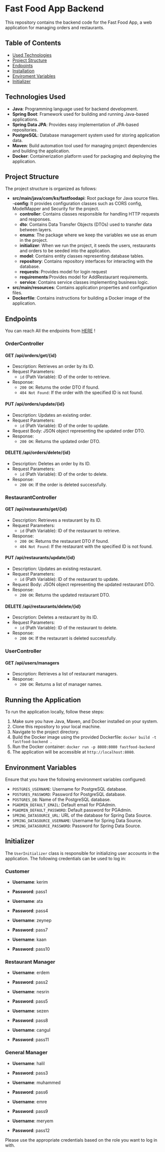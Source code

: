 # Fast Food App Backend

This repository contains the backend code for the Fast Food App, a web application for managing orders and restaurants.

## Table of Contents

- [Used Technologies](#technologies-used)
- [Project Structure](#project-structure)
- [Endpoints](#endpoints)
- [Installation](#running-the-application)
- [Enviroment Variables](#environment-variables)
- [Initializer](#initializer)

## Technologies Used

- **Java**: Programming language used for backend development.
- **Spring Boot**: Framework used for building and running Java-based applications.
- **Spring Data JPA**: Provides easy implementation of JPA-based repositories.
- **PostgreSQL**: Database management system used for storing application data.
- **Maven**: Build automation tool used for managing project dependencies and building the application.
- **Docker**: Containerization platform used for packaging and deploying the application.

## Project Structure

The project structure is organized as follows:

- **src/main/java/com/ks/fastfoodapi**: Root package for Java source files.
    -**config**: It provides configuration classes such as CORS config, ModelMapper and Security for the project. 
    - **controller**: Contains classes responsible for handling HTTP requests and responses.
    - **dto**: Contains Data Transfer Objects (DTOs) used to transfer data between layers.
    - **enums**: The package where we keep the variables we use as enum in the project.
    - **initializer**: When we run the project, it seeds the users, restaurants and orders to be seeded into the application.
    - **model**: Contains entity classes representing database tables.
    - **repository**: Contains repository interfaces for interacting with the database.
    - **requests**: Provides model for login request
    - **requirements**:Provides model for AddRestaurant requirements.
    - **service**: Contains service classes implementing business logic.
- **src/main/resources**: Contains application properties and configuration files.
- **Dockerfile**: Contains instructions for building a Docker image of the application.

## Endpoints

You can reach All the endpoints from [HERE](https://restless-desert-688693.postman.co/workspace/Team-Workspace~08046d94-76b2-4867-88d0-119b83d1622b/collection/21566556-4c71bc69-f25a-4478-aaf4-969250118a7d?action=share&creator=21566556) !

### OrderController

#### GET /api/orders/get/{id}

- Description: Retrieves an order by its ID.
- Request Parameters:
    - `id` (Path Variable): ID of the order to retrieve.
- Response:
    - `200 OK`: Returns the order DTO if found.
    - `404 Not Found`: If the order with the specified ID is not found.

#### PUT /api/orders/update/{id}

- Description: Updates an existing order.
- Request Parameters:
    - `id` (Path Variable): ID of the order to update.
- Request Body: JSON object representing the updated order DTO.
- Response:
    - `200 OK`: Returns the updated order DTO.

#### DELETE /api/orders/delete/{id}

- Description: Deletes an order by its ID.
- Request Parameters:
    - `id` (Path Variable): ID of the order to delete.
- Response:
    - `200 OK`: If the order is deleted successfully.

### RestaurantController

#### GET /api/restaurants/get/{id}

- Description: Retrieves a restaurant by its ID.
- Request Parameters:
    - `id` (Path Variable): ID of the restaurant to retrieve.
- Response:
    - `200 OK`: Returns the restaurant DTO if found.
    - `404 Not Found`: If the restaurant with the specified ID is not found.

#### PUT /api/restaurants/update/{id}

- Description: Updates an existing restaurant.
- Request Parameters:
    - `id` (Path Variable): ID of the restaurant to update.
- Request Body: JSON object representing the updated restaurant DTO.
- Response:
    - `200 OK`: Returns the updated restaurant DTO.

#### DELETE /api/restaurants/delete/{id}

- Description: Deletes a restaurant by its ID.
- Request Parameters:
    - `id` (Path Variable): ID of the restaurant to delete.
- Response:
    - `200 OK`: If the restaurant is deleted successfully.

### UserController

#### GET /api/users/managers

- Description: Retrieves a list of restaurant managers.
- Response:
    - `200 OK`: Returns a list of manager names.

## Running the Application

To run the application locally, follow these steps:

1. Make sure you have Java, Maven, and Docker installed on your system.
2. Clone this repository to your local machine.
3. Navigate to the project directory.
4. Build the Docker image using the provided Dockerfile: `docker build -t fastfood-backend .`
5. Run the Docker container: `docker run -p 8080:8080 fastfood-backend`
6. The application will be accessible at `http://localhost:8080`.

## Environment Variables

Ensure that you have the following environment variables configured:

- `POSTGRES_USERNAME`: Username for PostgreSQL database.
- `POSTGRES_PASSWORD`: Password for PostgreSQL database.
- `POSTGRES_DB`: Name of the PostgreSQL database.
- `PGADMIN_DEFAULT_EMAIL`: Default email for PGAdmin.
- `PGADMIN_DEFAULT_PASSWORD`: Default password for PGAdmin.
- `SPRING_DATASOURCE_URL`: URL of the database for Spring Data Source.
- `SPRING_DATASOURCE_USERNAME`: Username for Spring Data Source.
- `SPRING_DATASOURCE_PASSWORD`: Password for Spring Data Source.

## Initializer

The `UserInitializer` class is responsible for initializing user accounts in the application. The following credentials can be used to log in:

### Customer

- **Username**: kerim
- **Password**: pass1

- **Username**: ata
- **Password**: pass4

- **Username**: zeynep
- **Password**: pass7

- **Username**: kaan
- **Password**: pass10

### Restaurant Manager

- **Username**: erdem
- **Password**: pass2

- **Username**: nesrin
- **Password**: pass5

- **Username**: sezen
- **Password**: pass8

- **Username**: cangul
- **Password**: pass11

### General Manager

- **Username**: halil
- **Password**: pass3

- **Username**: muhammed
- **Password**: pass6

- **Username**: emre
- **Password**: pass9

- **Username**: meryem
- **Password**: pass12

Please use the appropriate credentials based on the role you want to log in with.

